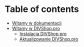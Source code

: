 # Table of contents

* [Witamy w dokumentacji](README.md)
* [Witamy w DIVShop.pro](witamy-w-divshop-pro/README.md)
  * [Instalacja DIVShop.pro](witamy-w-divshop-pro/instalacja-divshop-pro.md)
  * [Aktualizowanie DIVShop.pro](witamy-w-divshop-pro/aktualizowanie-divshop-pro.md)

